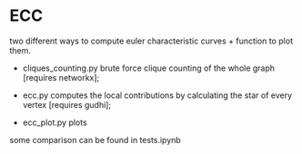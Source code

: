 # ECC

two different ways to compute euler characteristic curves + function to plot them.

- cliques_counting.py brute force clique counting of the whole graph [requires networkx];

- ecc.py computes the local contributions by calculating the star of every vertex [requires gudhi];

- ecc_plot.py plots

some comparison can be found in tests.ipynb
